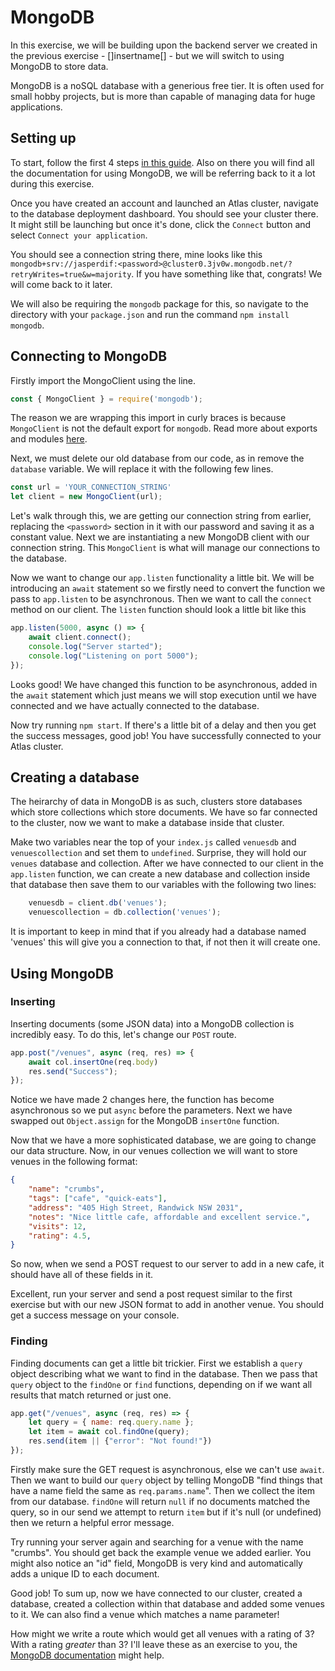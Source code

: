 # MongoDB
In this exercise, we will be building upon the backend server we created in the previous exercise - []insertname[] - but we will switch to using MongoDB to store data.

MongoDB is a noSQL database with a generious free tier. It is often used for small hobby projects, but is more than capable of managing data for huge applications.

## Setting up
To start, follow the first 4 steps [in this guide](https://www.mongodb.com/docs/atlas/getting-started/). Also on there you will find all the documentation for using MongoDB, we will be referring back to it a lot during this exercise.

Once you have created an account and launched an Atlas cluster, navigate to the database deployment dashboard. You should see your cluster there. It might still be launching but once it's done, click the `Connect` button and select `Connect your application`.

You should see a connection string there, mine looks like this `mongodb+srv://jasperdif:<password>@cluster0.3jv0w.mongodb.net/?retryWrites=true&w=majority`. If you have something like that, congrats! We will come back to it later.

We will also be requiring the `mongodb` package for this, so navigate to the directory with your `package.json` and run the command `npm install mongodb`.

## Connecting to MongoDB
Firstly import the MongoClient using the line.

```javascript
const { MongoClient } = require('mongodb');
```

The reason we are wrapping this import in curly braces is because `MongoClient` is not the default export for `mongodb`. Read more about exports and modules [here](https://developer.mozilla.org/en-US/docs/web/javascript/reference/statements/export).

Next, we must delete our old database from our code, as in remove the `database` variable. We will replace it with the following few lines.

```javascript
const url = 'YOUR_CONNECTION_STRING'
let client = new MongoClient(url);
```

Let's walk through this, we are getting our connection string from earlier, replacing the `<password>` section in it with our password and saving it as a constant value. Next we are instantiating a new MongoDB client with our connection string. This `MongoClient` is what will manage our connections to the database.

Now we want to change our `app.listen` functionality a little bit. We will be introducing an `await` statement so we firstly need to convert the function we pass to `app.listen` to be asynchronous. Then we want to call the `connect` method on our client. The `listen` function should look a little bit like this

```javascript
app.listen(5000, async () => {
    await client.connect();
    console.log("Server started");
    console.log("Listening on port 5000");
});
```

Looks good! We have changed this function to be asynchronous, added in the `await` statement which just means we will stop execution until we have connected and we have actually connected to the database.

Now try running `npm start`. If there's a little bit of a delay and then you get the success messages, good job! You have successfully connected to your Atlas cluster.

## Creating a database
The heirarchy of data in MongoDB is as such, clusters store databases which store collections which store documents. We have so far connected to the cluster, now we want to make a database inside that cluster.

Make two variables near the top of your `index.js` called `venuesdb` and `venuescollection` and set them to `undefined`. Surprise, they will hold our `venues` database and collection. After we have connected to our client in the `app.listen` function, we can create a new database and collection inside that database then save them to our variables with the following two lines:

```javascript
    venuesdb = client.db('venues');
    venuescollection = db.collection('venues');
```

It is important to keep in mind that if you already had a database named 'venues' this will give you a connection to that, if not then it will create one.

## Using MongoDB
### Inserting
Inserting documents (some JSON data) into a MongoDB collection is incredibly easy. To do this, let's change our `POST` route.

```javascript
app.post("/venues", async (req, res) => {
    await col.insertOne(req.body)
    res.send("Success");
});
```

Notice we have made 2 changes here, the function has become asynchronous so we put `async` before the parameters. Next we have swapped out `Object.assign` for the MongoDB `insertOne` function.

Now that we have a more sophisticated database, we are going to change our data structure. Now, in our venues collection we will want to store venues in the following format:

```json
{
    "name": "crumbs",
    "tags": ["cafe", "quick-eats"],
    "address": "405 High Street, Randwick NSW 2031",
    "notes": "Nice little cafe, affordable and excellent service.",
    "visits": 12,
    "rating": 4.5,
}
```

So now, when we send a POST request to our server to add in a new cafe, it should have all of these fields in it.

Excellent, run your server and send a post request similar to the first exercise but with our new JSON format to add in another venue. You should get a success message on your console.

### Finding
Finding documents can get a little bit trickier. First we establish a `query` object describing what we want to find in the database. Then we pass that `query` object to the `findOne` or `find` functions, depending on if we want all results that match returned or just one.

```javascript
app.get("/venues", async (req, res) => {
    let query = { name: req.query.name };
    let item = await col.findOne(query);
    res.send(item || {"error": "Not found!"})
});
```

Firstly make sure the GET request is asynchronous, else we can't use `await`. Then we want to build our `query` object by telling MongoDB "find things that have a name field the same as `req.params.name`". Then we collect the item from our database. `findOne` will return `null` if no documents matched the query, so in our send we attempt to return `item` but if it's null (or undefined) then we return a helpful error message.

Try running your server again and searching for a venue with the name "crumbs". You should get back the example venue we added earlier. You might also notice an "id" field, MongoDB is very kind and automatically adds a unique ID to each document. 

Good job! To sum up, now we have connected to our cluster, created a database, created a collection within that database and added some venues to it. We can also find a venue which matches a name parameter!

How might we write a route which would get all venues with a rating of 3? With a rating *greater* than 3? I'll leave these as an exercise to you, the [MongoDB documentation](https://www.mongodb.com/docs/drivers/node/current/usage-examples/findOne/) might help.
